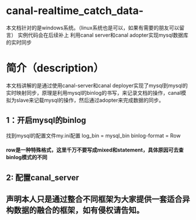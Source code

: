 # canal-realtime_catch_data-
本文档针对的是windows系统。（linux系统也是可以，如果有需要的朋友可以留言）
实例代码会在后续补上
利用canal server和canal adopter实现mysql数据库的实时同步
# 简介（description）
本文档讲解的是通过使用canal-server和canal deployer实现了mysql到mysql的实时映射同步，原理是利用mysql的binlog的书写，来记录文档的操作，canal模拟为slave来记载mysql的操作，然后通过adopter来完成数据的同步。
## 1：开启mysql的binlog
找到mysql的配置文件my.ini配置
log_bin = mysql_bin
binlog-format = Row
#### row是一种特殊格式，这里千万不要写成mixed和statement，具体原因可去查binlog模式的不同
## 2: 配置canal_server

## 声明本人只是通过整合不同框架为大家提供一套适合异构数据的融合的框架，如有侵权请告知。
